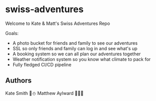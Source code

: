 # swiss-adventures


Welcome to Kate & Matt's Swiss Adventures Repo

Goals:
 - A photo bucket for friends and family to see our adventures
 - SSL so only friends and family can log in and see what's up
 - A booking system so we can all plan our adventures together
 - Weather notification system so you know what climate to pack for
 - Fully fledged CI/CD pipeline

## Authors

Kate Smith 🐶⛄
Matthew Aylward 🏌️‍♀️🗻

